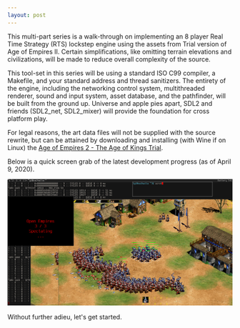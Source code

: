 ```yaml
---
layout: post
---
```


This multi-part series is a walk-through on implementing an 8 player Real Time Strategy (RTS) lockstep engine using the assets
from Trial version of Age of Empires II. Certain simplifications, like omitting terrain elevations and civilizations,
will be made to reduce overall complexity of the source.

This tool-set in this series will be using a standard ISO C99 compiler, a Makefile, and your standard address and thread sanitizers.
The entirety of the engine, including the networking control system, multithreaded renderer, sound and input system, asset database,
and the pathfinder, will be built from the ground up. Universe and apple pies apart, SDL2 and friends (SDL2_net, SDL2_mixer) will
provide the foundation for cross platform play.

For legal reasons, the art data files will not be supplied with the source rewrite, but can be attained
by downloading and installing (with Wine if on Linux) the [Age of Empires 2 - The Age of Kings Trial](https://archive.org/download/AgeofEmpiresIITheAgeofKings_1020/AoE2demo.zip).

Below is a quick screen grab of the latest development progress (as of April 9, 2020).

![Salesman](/images/openempires/img1.png)

Without further adieu, let's get started.
